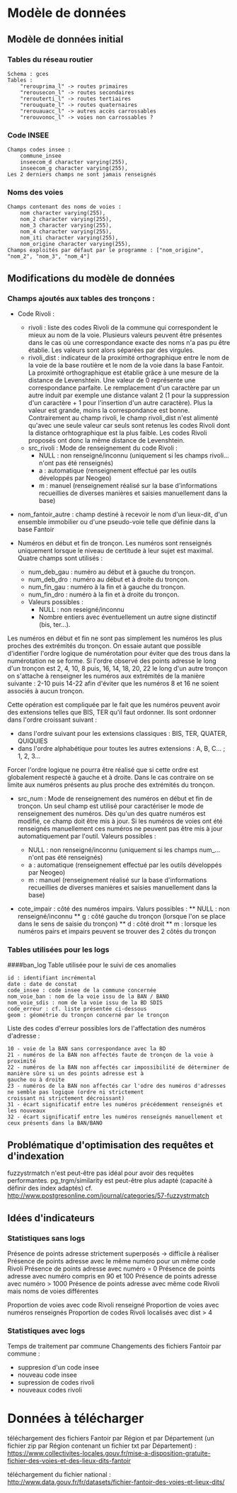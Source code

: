 # Modèle de données

## Modèle de données initial
### Tables du réseau routier
    Schema : gces
    Tables :
        "rerouprima_l" -> routes primaires
        "rerousecon_l" -> routes secondaires
        "rerouterti_l" -> routes tertiaires
        "rerouquate_l" -> routes quaternaires
        "rerouauacc_l" -> autres accès carrossables
        "rerouvonoc_l" -> voies non carrossables ?

### Code INSEE
    Champs codes insee :
        commune_insee
        inseecom_d character varying(255),
        inseecom_g character varying(255),
    Les 2 derniers champs ne sont jamais renseignés

### Noms des voies
    Champs contenant des noms de voies :
        nom character varying(255),
        nom_2 character varying(255),
        nom_3 character varying(255),
        nom_4 character varying(255),
        nom_iti character varying(255),
        nom_origine character varying(255),
    Champs exploités par défaut par le programme : ["nom_origine", "nom_2", "nom_3", "nom_4"]


## Modifications du modèle de données
### Champs ajoutés aux tables des tronçons :

* Code Rivoli :
  * rivoli : liste des codes Rivoli de la commune qui correspondent le mieux au nom de la voie. Plusieurs valeurs peuvent
être présentes dans le cas où une correspondance exacte des noms n'a pas pu être établie. Les valeurs sont alors
séparées par des virgules.
  * rivoli_dist : indicateur de la proximité orthographique entre le nom de la voie de la base routière et le nom de la
voie dans la base Fantoir. La proximité orthographique est établie grâce à une mesure de la distance de Levenshtein. Une
valeur de 0 représente une correspondance parfaite. Le remplacement d'un caractère par un autre induit par exemple une
distance valant 2 (1 pour la suppression d'un caractère + 1 pour l'insertion d'un autre caractère). Plus la valeur est
grande, moins la correspondance est bonne.  Contrairement au champ rivoli, le champ rivoli_dist n'est alimenté qu'avec
une seule valeur car seuls sont retenus les codes Rivoli dont la distance orhtographique est la plus faible. Les codes
Rivoli proposés ont donc la même distance de Levenshtein.
  * src_rivoli : Mode de renseignement du code Rivoli :
    * NULL : non renseigné/inconnu (uniquement si les champs rivoli... n'ont pas été renseignés)
    * a : automatique (renseignement effectué par les outils développés par Neogeo)
    * m : manuel (renseignement réalisé sur la base d'informations recueillies de diverses manières et saisies
manuellement dans la base)

* nom_fantoir_autre : champ destiné à recevoir le nom d'un lieux-dit, d'un ensemble immobilier ou d'une pseudo-voie
telle que définie dans la base Fantoir

* Numéros en début et fin de tronçon. Les numéros sont renseignés uniquement lorsque le niveau de certitude à leur 
sujet est maximal. Quatre champs sont utilisés :
  * num_deb_gau : numéro au début et à gauche du tronçon.
  * num_deb_dro : numéro au début et à droite du tronçon.
  * num_fin_gau : numéro à la fin et à gauche du tronçon.
  * num_fin_dro : numéro à la fin et à droite du tronçon.
  * Valeurs possibles :
    * NULL : non reseigné/inconnu
    *  Nombre entiers avec éventuellement un autre signe distinctif (bis, ter...).

Les numéros en début et fin ne sont pas simplement les numéros les plus proches des extrémités du tronçon. On essaie 
autant que possible d'identifier l'ordre logique de numérotation pour éviter que des trous dans la numérotation ne se
forme. Si l'ordre observé des points adresse le long d'un tronçon est 2, 4, 10, 8 puis, 16, 14, 18, 20, 22 le long d'un 
autre tronçon on s'attache à renseigner les numéros aux extrémités de la manière suivante : 2-10 puis 14-22 afin 
d'éviter que les numéros 8 et 16 ne soient associés à aucun tronçon.

Cette opération est compliquée par le fait que les numéros peuvent avoir des extensions telles que BIS, TER qu'il faut 
ordonner. Ils sont ordonner dans l'ordre croissant suivant :
- dans l'ordre suivant pour les extensions classiques : BIS, TER, QUATER, QUIQUIES
- dans l'ordre alphabétique pour toutes les autres extensions : A, B, C...  ; 1, 2, 3...

Forcer l'ordre logique ne pourra être réalisé que si cette ordre est globalement respecté à gauche et à droite. Dans le 
cas contraire on se limite aux numéros présents au plus proche des extrémités du tronçon.

* src_num : Mode de renseignement des numéros en début et fin de tronçon. Un seul champ est utilisé pour caractériser 
le mode de renseignement des numéros. Dès qu'un des quatre numéros est
modifié, ce champ doit être mis à jour. Si les numéros de voies ont été renseignés manuellement ces numéros ne peuvent
pas être mis à jour automatiquement par l'outil. Valeurs possibles :
  * NULL : non renseigné/inconnu (uniquement si les champs num_... n'ont pas été renseignés)
  * a : automatique (renseignement effectué par les outils développés par Neogeo)
  * m : manuel (renseignement réalisé sur la base d'informations recueillies de diverses manières et saisies
manuellement dans la base)


* cote_impair : côté des numéros impairs. Valurs possibles :
** NULL : non renseigné/inconnu
** g : côté gauche du tronçon (lorsque l'on se place dans le sens de saisie du tronçon)
** d : côté droit
** m : lorsque les numéros pairs et impairs peuvent se trouver des 2 côtés du tronçon

### Tables utilisées pour les logs

####ban_log
Table utilisée pour le suivi de ces anomalies

    id : identifiant incrémental
    date : date de constat
    code_insee : code insee de la commune concernée
    nom_voie_ban : nom de la voie issu de la BAN / BANO
    nom_voie_sdis : nom de la voie issu de la BD SDIS
    code_erreur : cf. liste présentée ci-dessous
    geom : géométrie du tronçon concerné par le tronçon

Liste des codes d'erreur possibles lors de l'affectation des numéros d'adresse :

    10 - voie de la BAN sans correspondance avec la BD
    21 - numéros de la BAN non affectés faute de tronçon de la voie à proximité
    22 - numéros de la BAN non affectés car impossibilité de déterminer de manière sûre si un des points adresse est à
    gauche ou à droite
    23 - numéros de la BAN non affectés car l'odre des numéros d'adresses ne semble pas logique (ordre ni strictement
    croissant ni strictement décroissant)
    31 - écart significatif entre les numéros précédemment renseignés et les nouveaux
    32 - écart significatif entre les numéros renseignés manuellement et ceux présents dans la BAN/BANO





## Problématique d'optimisation des requêtes et d'indexation
fuzzystrmatch n'est peut-être pas idéal pour avoir des requêtes performantes.
pg_trgm/similarity est peut-être plus adapté (capacité à définir des index adaptés)
cf. http://www.postgresonline.com/journal/categories/57-fuzzystrmatch

## Idées d'indicateurs

### Statistiques sans logs
Présence de points adresse strictement superposés -> difficile à réaliser
Présence de points adresse avec le même numéro pour un même code Rivoli
Présence de points adresse avec numéro = 0
Présence de points adresse avec numéro compris en 90 et 100
Présence de points adresse avec numéro > 1000
Présence de points adresse avec même code Rivoli mais noms de voies différentes

Proportion de voies avec code Rivoli renseigné
Proportion de voies avec numéros renseignés
Proportion de codes Rivoli localisés avec dist > 4


### Statistiques avec logs
Temps de traitement par commune
Changements des fichiers Fantoir par commune :
- suppresion d'un code insee
- nouveau code insee
- supression de codes rivoli
- nouveaux codes rivoli


# Données à télécharger

téléchargement des fichiers Fantoir par Région et par Département (un fichier zip par Région contenant un fichier txt
par Département) :
https://www.collectivites-locales.gouv.fr/mise-a-disposition-gratuite-fichier-des-voies-et-des-lieux-dits-fantoir


téléchargement du fichier national :
http://www.data.gouv.fr/fr/datasets/fichier-fantoir-des-voies-et-lieux-dits/
